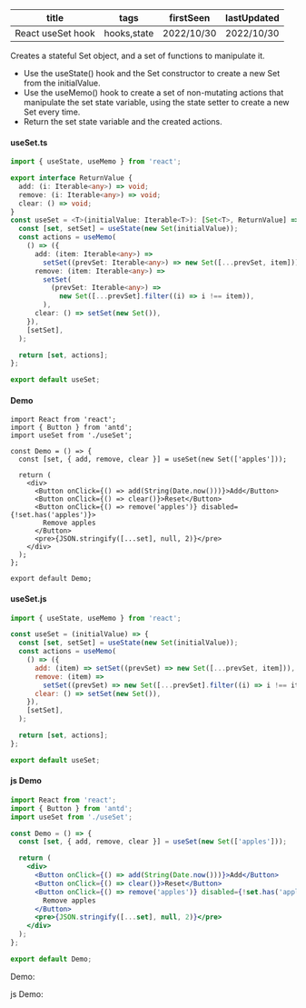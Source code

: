 | title             | tags        | firstSeen  | lastUpdated |
| ----------------- | ----------- | ---------- | ----------- |
| React useSet hook | hooks,state | 2022/10/30 | 2022/10/30  |

Creates a stateful Set object, and a set of functions to manipulate it.

- Use the useState() hook and the Set constructor to create a new Set from the initialValue.
- Use the useMemo() hook to create a set of non-mutating actions that manipulate the set state variable, using the state setter to create a new Set every time.
- Return the set state variable and the created actions.

#### useSet.ts

```ts
import { useState, useMemo } from 'react';

export interface ReturnValue {
  add: (i: Iterable<any>) => void;
  remove: (i: Iterable<any>) => void;
  clear: () => void;
}
const useSet = <T>(initialValue: Iterable<T>): [Set<T>, ReturnValue] => {
  const [set, setSet] = useState(new Set(initialValue));
  const actions = useMemo(
    () => ({
      add: (item: Iterable<any>) =>
        setSet((prevSet: Iterable<any>) => new Set([...prevSet, item])),
      remove: (item: Iterable<any>) =>
        setSet(
          (prevSet: Iterable<any>) =>
            new Set([...prevSet].filter((i) => i !== item)),
        ),
      clear: () => setSet(new Set()),
    }),
    [setSet],
  );

  return [set, actions];
};

export default useSet;
```

#### Demo

```tsx | pure
import React from 'react';
import { Button } from 'antd';
import useSet from './useSet';

const Demo = () => {
  const [set, { add, remove, clear }] = useSet(new Set(['apples']));

  return (
    <div>
      <Button onClick={() => add(String(Date.now()))}>Add</Button>
      <Button onClick={() => clear()}>Reset</Button>
      <Button onClick={() => remove('apples')} disabled={!set.has('apples')}>
        Remove apples
      </Button>
      <pre>{JSON.stringify([...set], null, 2)}</pre>
    </div>
  );
};

export default Demo;
```

#### useSet.js

```js
import { useState, useMemo } from 'react';

const useSet = (initialValue) => {
  const [set, setSet] = useState(new Set(initialValue));
  const actions = useMemo(
    () => ({
      add: (item) => setSet((prevSet) => new Set([...prevSet, item])),
      remove: (item) =>
        setSet((prevSet) => new Set([...prevSet].filter((i) => i !== item))),
      clear: () => setSet(new Set()),
    }),
    [setSet],
  );

  return [set, actions];
};

export default useSet;
```

#### js Demo

```jsx | pure
import React from 'react';
import { Button } from 'antd';
import useSet from './useSet';

const Demo = () => {
  const [set, { add, remove, clear }] = useSet(new Set(['apples']));

  return (
    <div>
      <Button onClick={() => add(String(Date.now()))}>Add</Button>
      <Button onClick={() => clear()}>Reset</Button>
      <Button onClick={() => remove('apples')} disabled={!set.has('apples')}>
        Remove apples
      </Button>
      <pre>{JSON.stringify([...set], null, 2)}</pre>
    </div>
  );
};

export default Demo;
```

Demo:

<code src="./Demo.tsx" id="setTsDemo"></code>

js Demo:

<code src="./js/Demo.jsx" id="setJsDemo"></code>
